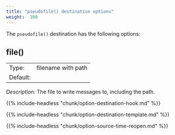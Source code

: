 ```yaml
---
title: "pseudofile() destination options"
weight:  100
---
```

<!-- DISCLAIMER: This file is based on the syslog-ng Open Source Edition documentation https://github.com/balabit/syslog-ng-ose-guides/commit/2f4a52ee61d1ea9ad27cb4f3168b95408fddfdf2 and is used under the terms of The syslog-ng Open Source Edition Documentation License. The file has been modified by Axoflow. -->

The `pseudofile()` destination has the following options:


## file()

|          |                    |
| -------- | ------------------ |
| Type:    | filename with path |
| Default: |                    |

*Description:* The file to write messages to, including the path.

{{% include-headless "chunk/option-destination-hook.md" %}}

{{% include-headless "chunk/option-destination-template.md" %}}

{{% include-headless "chunk/option-source-time-reopen.md" %}}

